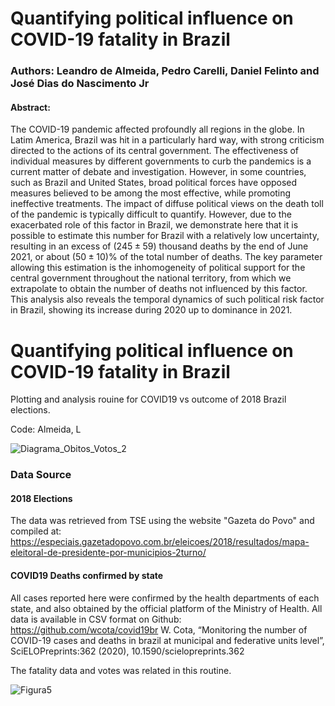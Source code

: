 # Quantifying political influence on COVID-19 fatality in Brazil
### Authors: Leandro de Almeida, Pedro Carelli, Daniel Felinto and José Dias do Nascimento Jr

#### Abstract:
The COVID-19 pandemic affected profoundly all regions in the globe. In Latim America, Brazil was hit in a particularly hard way, with strong criticism directed to the actions of its central government. The effectiveness of individual measures by different governments to curb the pandemics is a current matter of debate and investigation. However, in some countries, such as Brazil and United States, broad political forces have opposed measures believed to be among the most effective, while promoting ineffective treatments. The impact of diffuse political views on the death toll of the pandemic is typically difficult to quantify. However, due to the exacerbated role of this factor in Brazil, we demonstrate here that it is possible to estimate this number for Brazil with a relatively low uncertainty, resulting in an excess of $(245 \pm 59)$ thousand deaths by the end of June 2021, or about $(50 \pm 10)$\% of the total number of deaths. The key parameter allowing this estimation is the inhomogeneity of political support for the central government throughout the national territory, from which we extrapolate to obtain the number of deaths not influenced by this factor. This analysis also reveals the temporal dynamics of such political risk factor in Brazil, showing its increase during 2020 up to dominance in 2021.



# Quantifying political influence on COVID-19 fatality in Brazil
Plotting and analysis rouine for COVID19 vs outcome of 2018 Brazil elections.

Code: Almeida, L


![Diagrama_Obitos_Votos_2](https://user-images.githubusercontent.com/30126468/142464341-29da064b-567a-44c8-af31-fe04dc5bfbc1.png)


### Data Source
#### 2018 Elections

The data was retrieved from TSE using the website "Gazeta do Povo" and compiled at:
https://especiais.gazetadopovo.com.br/eleicoes/2018/resultados/mapa-eleitoral-de-presidente-por-municipios-2turno/

#### COVID19 Deaths confirmed by state
All cases reported here were confirmed by the health departments of each state, and also obtained by the official platform of the Ministry of Health. All data is available in CSV format on Github: https://github.com/wcota/covid19br
W. Cota, “Monitoring the number of COVID-19 cases and deaths in brazil at municipal and federative units level”, SciELOPreprints:362 (2020), 10.1590/scielopreprints.362

The fatality data and votes was related in this routine.

![Figura5](https://user-images.githubusercontent.com/30126468/142472434-59e4475d-82ff-4c85-9493-73c19a89373b.png)

# #
